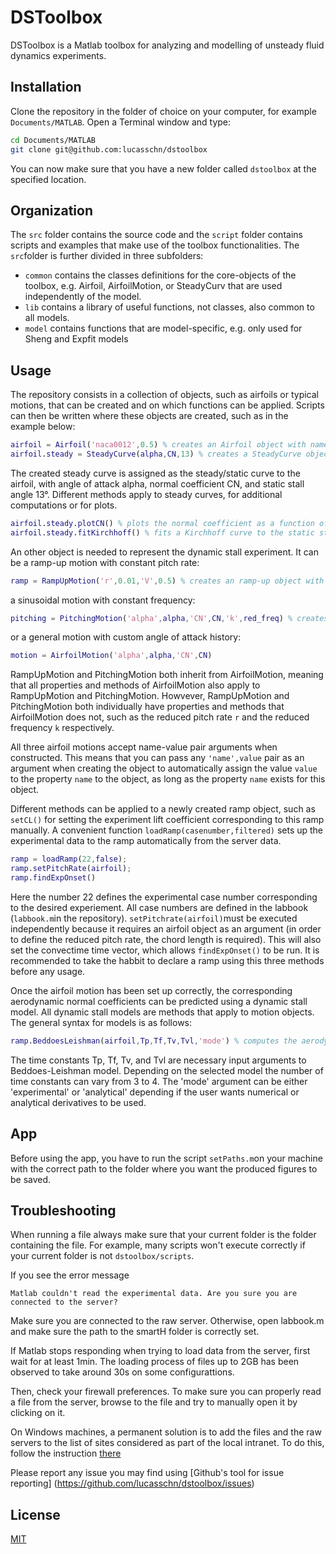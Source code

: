 # DSToolbox

DSToolbox is a Matlab toolbox for analyzing and modelling of unsteady fluid dynamics experiments.

## Installation

Clone the repository in the folder of choice on your computer, for example `Documents/MATLAB`. Open a Terminal window and type:

```bash
cd Documents/MATLAB
git clone git@github.com:lucasschn/dstoolbox
```
You can now make sure that you have a new folder called `dstoolbox` at the specified location. 

## Organization 

The `src` folder contains the source code and the `script` folder contains scripts and examples that make use of the toolbox functionalities. The `src`folder is further divided in three subfolders: 
- `common` contains the classes definitions for the core-objects of the toolbox, e.g. Airfoil, AirfoilMotion, or SteadyCurv that are used independently of the model. 
- `lib` contains a library of useful functions, not classes, also common to all models.
- `model` contains functions that are model-specific, e.g. only used for Sheng and Expfit models


## Usage

The repository consists in a collection of objects, such as airfoils or typical motions, that can be created and on which functions can be applied. Scripts can then be written where these objects are created, such as in the example below: 

```matlab
airfoil = Airfoil('naca0012',0.5) % creates an Airfoil object with name naca0012 and 0.5m chord length
airfoil.steady = SteadyCurve(alpha,CN,13) % creates a SteadyCurve object
```
The created steady curve is assigned as the steady/static curve to the airfoil, with angle of attack alpha, normal coefficient CN, and static stall angle 13°. Different methods apply to steady curves, for additional computations or for plots. 

```matlab
airfoil.steady.plotCN() % plots the normal coefficient as a function of the AoA
airfoil.steady.fitKirchhoff() % fits a Kirchhoff curve to the static stall curve
```

An other object is needed to represent the dynamic stall experiment. It can be a ramp-up motion with constant pitch rate: 

```matlab
ramp = RampUpMotion('r',0.01,'V',0.5) % creates an ramp-up object with reduced pitch rate 0.01 and incoming flow velocity 0.5m/s.
```

a sinusoidal motion with constant frequency:
```matlab
pitching = PitchingMotion('alpha',alpha,'CN',CN,'k',red_freq) % creates a pitching motion object with angle of attack vector alpha, normal coefficient CN and reduced frequency red_freq.
```

or a general motion with custom angle of attack history:

```matlab
motion = AirfoilMotion('alpha',alpha,'CN',CN)
```
RampUpMotion and PitchingMotion both inherit from AirfoilMotion, meaning that all properties and methods of AirfoilMotion also apply to RampUpMotion and PitchingMotion. Howvever, RampUpMotion and PitchingMotion both individually have properties and methods that AirfoilMotion does not, such as the reduced pitch rate `r` and the reduced frequency `k` respectively. 

All three airfoil motions accept name-value pair arguments when constructed. This means that you can pass any `'name',value` pair as an argument when creating the object to automatically assign the value `value` to the property `name` to the object, as long as the property `name` exists for this object. 

Different methods can be applied to a newly created ramp object, such as `setCL()` for setting the experiment lift coefficient corresponding to this ramp manually. A convenient function `loadRamp(casenumber,filtered)` sets up the experimental data to the ramp automatically from the server data. 

```matlab
ramp = loadRamp(22,false);
ramp.setPitchRate(airfoil);
ramp.findExpOnset()
```

Here the number 22 defines the experimental case number corresponding to the desired experiement. All case numbers are defined in the labbook (`labbook.m`in the repository). `setPitchrate(airfoil)`must be executed independently because it requires an airfoil object as an argument (in order to define the reduced pitch rate, the chord length is required). This will also set the convectime time vector, which allows `findExpOnset()` to be run. It is recommended to take the habbit to declare a ramp using this three methods before any usage. 

Once the airfoil motion has been set up correctly, the corresponding aerodynamic normal coefficients can be predicted using a dynamic stall model. All dynamic stall models are methods that apply to motion objects. The general syntax for models is as follows: 

```matlab
ramp.BeddoesLeishman(airfoil,Tp,Tf,Tv,Tvl,'mode') % computes the aerodynamic loading experienced by an airfoil object describing the motion described by ramp
```
The time constants Tp, Tf, Tv, and Tvl are necessary input arguments to Beddoes-Leishman model. Depending on the selected model the number of time constants can vary from 3 to 4. The 'mode' argument can be either 'experimental' or 'analytical' depending if the user wants numerical or analytical derivatives to be used. 

## App

Before using the app, you have to run the script `setPaths.m`on your machine with the correct path to the folder where you want the produced figures to be saved.

## Troubleshooting

When running a file always make sure that your current folder is the folder containing the file. For example, many scripts won't execute correctly if your current folder is not `dstoolbox/scripts`.


If you see the error message

```
Matlab couldn't read the experimental data. Are you sure you are connected to the server?
```

Make sure you are connected to the raw server. Otherwise, open labbook.m and make sure the path to the smartH folder is correctly set. 


If Matlab stops responding when trying to load data from the server, first wait for at least 1min. The loading process of files up to 2GB has been observed to take around 30s on some configurattions. 

Then, check your firewall preferences. To make sure you can properly read a file from the server, browse to the file and try to manually open it by clicking on it. 

On Windows machines, a permanent solution is to add the files and the raw servers to the list of sites considered as part of the local intranet. To do this, follow the instruction [there](https://winraedorpers.com/fr/windows/1165-windows-fix-8220we-can8217t-verify-who-created-this-file8221-error.html)

Please report any issue you may find using [Github's tool for issue reporting] (https://github.com/lucasschn/dstoolbox/issues)

## License
[MIT](https://choosealicense.com/licenses/mit/)
